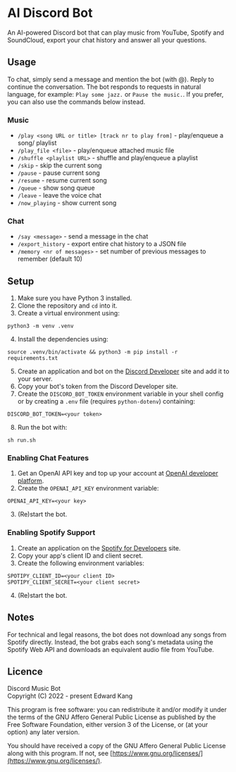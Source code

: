 # AI Discord Bot

An AI-powered Discord bot that can play music from YouTube, Spotify and 
SoundCloud, export your chat history and answer all your questions.

## Usage

To chat, simply send a message and mention the bot (with @). Reply to continue 
the conversation. The bot responds to requests in natural language, for 
example: `Play some jazz.` or `Pause the music.`. If you prefer, you can also 
use the commands below instead.

### Music

- `/play <song URL or title> [track nr to play from]` - play/enqueue a song/
playlist
- `/play_file <file>` - play/enqueue attached music file
- `/shuffle <playlist URL>` - shuffle and play/enqueue a playlist
- `/skip` - skip the current song
- `/pause` - pause current song
- `/resume` - resume current song
- `/queue` - show song queue
- `/leave` - leave the voice chat
- `/now_playing` - show current song

### Chat

- `/say <message>` - send a message in the chat
- `/export_history` - export entire chat history to a JSON file
- `/memory <nr of messages>` - set number of previous messages to remember 
(default 10)

## Setup

1. Make sure you have Python 3 installed.
2. Clone the repository and `cd` into it.
3. Create a virtual environment using:

```
python3 -m venv .venv
```

4. Install the dependencies using:

```
source .venv/bin/activate && python3 -m pip install -r requirements.txt
```

5. Create an application and bot on the
 [Discord Developer](https://discord.com/developers) site and add it to your
 server.
6. Copy your bot's token from the Discord Developer site.
7. Create the `DISCORD_BOT_TOKEN` environment variable in your shell config or
 by creating a `.env` file (requires `python-dotenv`) containing:

```
DISCORD_BOT_TOKEN=<your token>
```

8. Run the bot with:

```
sh run.sh
```

### Enabling Chat Features

1. Get an OpenAI API key and top up your account at 
[OpenAI developer platform](https://platform.openai.com/).
2. Create the `OPENAI_API_KEY` environment variable:

```
OPENAI_API_KEY=<your key>
```
3. (Re)start the bot.

### Enabling Spotify Support

1. Create an application on the 
 [Spotify for Developers](https://developer.spotify.com/) site.
2. Copy your app's client ID and client secret.
3. Create the following environment variables:

```
SPOTIPY_CLIENT_ID=<your client ID>
SPOTIPY_CLIENT_SECRET=<your client secret>
```

4. (Re)start the bot.

## Notes

For technical and legal reasons, the bot does not download any songs from
 Spotify directly. Instead, the bot grabs each song's metadata using the
 Spotify Web API and downloads an equivalent audio file from YouTube.

## Licence

Discord Music Bot  
Copyright (C) 2022 - present Edward Kang

This program is free software: you can redistribute it and/or modify
it under the terms of the GNU Affero General Public License as
published by the Free Software Foundation, either version 3 of the
License, or (at your option) any later version.

You should have received a copy of the GNU Affero General Public License
along with this program. If not, see
[https://www.gnu.org/licenses/](https://www.gnu.org/licenses/).
